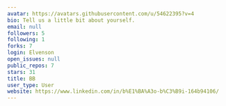 ```yaml
---
avatar: https://avatars.githubusercontent.com/u/54622395?v=4
bio: Tell us a little bit about yourself.
email: null
followers: 5
following: 1
forks: 7
login: Elvenson
open_issues: null
public_repos: 7
stars: 31
title: BB
user_type: User
website: https://www.linkedin.com/in/b%E1%BA%A3o-b%C3%B9i-164b94106/
---
```

